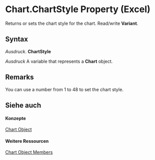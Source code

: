 
# Chart.ChartStyle Property (Excel)

Returns or sets the chart style for the chart. Read/write  **Variant**.


## Syntax

 _Ausdruck_. **ChartStyle**

 _Ausdruck_ A variable that represents a **Chart** object.


## Remarks

You can use a number from 1 to 48 to set the chart style.


## Siehe auch


#### Konzepte


[Chart Object](179c32ce-49bd-6f36-ea12-89fb5443f3ea.md)
#### Weitere Ressourcen


[Chart Object Members](http://msdn.microsoft.com/library/a3f8ac44-02d6-6f3f-b5e0-23f4bd5d6baf%28Office.15%29.aspx)